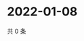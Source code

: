 # 2022-01-08

共 0 条

<!-- BEGIN WEIBO -->
<!-- 最后更新时间 Sat Jan 08 2022 14:00:45 GMT+0800 (China Standard Time) -->

<!-- END WEIBO -->

